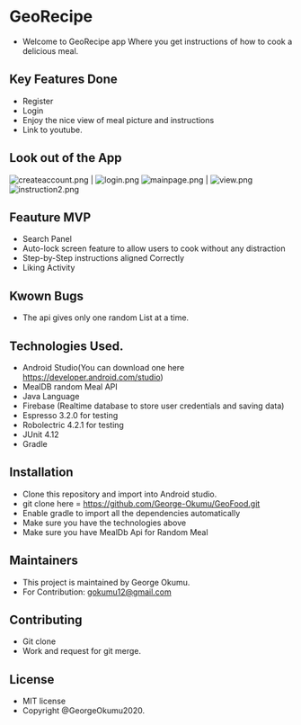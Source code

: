 # GeoRecipe
 - Welcome to GeoRecipe app Where you get instructions of how to cook a delicious meal.


 ## Key Features Done
  - Register
  - Login
  - Enjoy the nice view of meal picture and instructions
  - Link to youtube.

  ## Look out of the App
  ![createaccount.png](app/src/main/res/drawable/createaccount.png) | ![login.png](app/src/main/res/drawable/login.png)
  ![mainpage.png](app/src/main/res/drawable/mainpage.png) | ![view.png](app/src/main/res/drawable/view.png)
  ![instruction2.png](app/src/main/res/drawable/instruction2.png)

  ## Feauture MVP
  - Search Panel
  - Auto-lock screen feature  to allow users to cook without any distraction
  -  Step-by-Step instructions aligned Correctly
  - Liking Activity



  ## Kwown Bugs
  - The api gives only one random List at a time.


  ## Technologies Used.
  - Android Studio(You can download one here https://developer.android.com/studio)
  - MealDB random Meal API
  - Java Language
  - Firebase (Realtime database to store user credentials and saving data)
  - Espresso 3.2.0 for testing
  - Robolectric 4.2.1 for testing
  - JUnit 4.12
  - Gradle

  ## Installation
  - Clone this repository and import into Android studio.
  - git clone here = https://github.com/George-Okumu/GeoFood.git
  - Enable gradle to import all the dependencies automatically
  - Make sure you have the technologies above
  - Make sure you have MealDb Api for Random Meal

  ## Maintainers
  - This project is maintained by George Okumu.
  - For Contribution: gokumu12@gmail.com

  ## Contributing
  - Git clone
  - Work and request for git merge.


  ## License
  - MIT license
  - Copyright @GeorgeOkumu2020.
